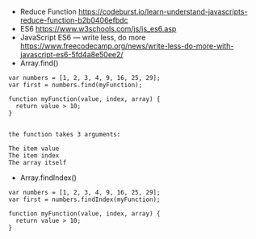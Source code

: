 - Reduce Function 
https://codeburst.io/learn-understand-javascripts-reduce-function-b2b0406efbdc
- ES6 
https://www.w3schools.com/js/js_es6.asp
- JavaScript ES6 — write less, do more
https://www.freecodecamp.org/news/write-less-do-more-with-javascript-es6-5fd4a8e50ee2/
- Array.find()
```
var numbers = [1, 2, 3, 4, 9, 16, 25, 29];
var first = numbers.find(myFunction);

function myFunction(value, index, array) {
  return value > 10;
}


the function takes 3 arguments:

The item value
The item index
The array itself
```
- Array.findIndex()
```
var numbers = [1, 2, 3, 4, 9, 16, 25, 29];
var first = numbers.findIndex(myFunction);

function myFunction(value, index, array) {
  return value > 10;
}
```
